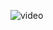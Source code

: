 
![video](https://github.com/velvet-jedi/PalettePresenter/assets/132247456/590149f0-3f89-4a2f-bb13-ba7c78c1487b)
